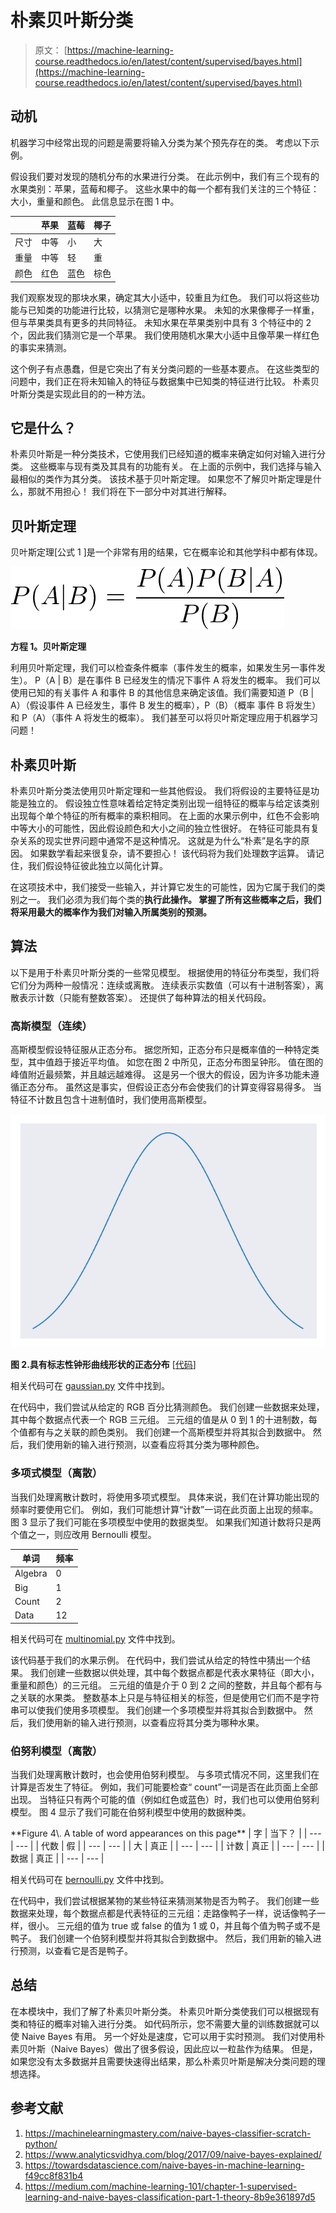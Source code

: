 # 朴素贝叶斯分类

> 原文： [https://machine-learning-course.readthedocs.io/en/latest/content/supervised/bayes.html](https://machine-learning-course.readthedocs.io/en/latest/content/supervised/bayes.html)

## 动机

机器学习中经常出现的问题是需要将输入分类为某个预先存在的类。 考虑以下示例。

假设我们要对发现的随机分布的水果进行分类。 在此示例中，我们有三个现有的水果类别：苹果，蓝莓和椰子。 这些水果中的每一个都有我们关注的三个特征：大小，重量和颜色。 此信息显示在图 1 中。

|  | 苹果 | 蓝莓 | 椰子 |
| --- | --- | --- | --- |
| 尺寸 | 中等 | 小 | 大 |
| 重量 | 中等 | 轻 | 重 |
| 颜色 | 红色 | 蓝色 | 棕色 |

我们观察发现的那块水果，确定其大小适中，较重且为红色。 我们可以将这些功能与已知类的功能进行比较，以猜测它是哪种水果。 未知的水果像椰子一样重，但与苹果类具有更多的共同特征。 未知水果在苹果类别中具有 3 个特征中的 2 个，因此我们猜测它是一个苹果。 我们使用随机水果大小适中且像苹果一样红色的事实来猜测。

这个例子有点愚蠢，但是它突出了有关分类问题的一些基本要点。 在这些类型的问题中，我们正在将未知输入的特征与数据集中已知类的特征进行比较。 朴素贝叶斯分类是实现此目的的一种方法。

## 它是什么？

朴素贝叶斯是一种分类技术，它使用我们已经知道的概率来确定如何对输入进行分类。 这些概率与现有类及其具有的功能有关。 在上面的示例中，我们选择与输入最相似的类作为其分类。 该技术基于贝叶斯定理。 如果您不了解贝叶斯定理是什么，那就不用担心！ 我们将在下一部分中对其进行解释。

## 贝叶斯定理

贝叶斯定理[公式 1 ]是一个非常有用的结果，它在概率论和其他学科中都有体现。

![../../_images/Bayes.png](img/c6a3afa62fd4b4a68f5b81d12193cbbe.jpg)

**方程 1。贝叶斯定理**

利用贝叶斯定理，我们可以检查条件概率（事件发生的概率，如果发生另一事件发生）。 P（A | B）是在事件 B 已经发生的情况下事件 A 将发生的概率。 我们可以使用已知的有关事件 A 和事件 B 的其他信息来确定该值。我们需要知道 P（B | A）（假设事件 A 已经发生，事件 B 发生的概率），P（B）（概率 事件 B 将发生）和 P（A）（事件 A 将发生的概率）。 我们甚至可以将贝叶斯定理应用于机器学习问题！

## 朴素贝叶斯

朴素贝叶斯分类法使用贝叶斯定理和一些其他假设。 我们将假设的主要特征是功能是独立的。 假设独立性意味着给定特定类别出现一组特征的概率与给定该类别出现每个单个特征的所有概率的乘积相同。 在上面的水果示例中，红色不会影响中等大小的可能性，因此假设颜色和大小之间的独立性很好。 在特征可能具有复杂关系的现实世界问题中通常不是这种情况。 这就是为什么“朴素”是名字的原因。 如果数学看起来很复杂，请不要担心！ 该代码将为我们处理数字运算。 请记住，我们假设特征彼此独立以简化计算。

在这项技术中，我们接受一些输入，并计算它发生的可能性，因为它属于我们的类别之一。 我们必须为我们每个类的**执行此操作。 掌握了所有这些概率之后，我们将采用最大的概率作为我们对输入所属类别的预测。**

## 算法

以下是用于朴素贝叶斯分类的一些常见模型。 根据使用的特征分布类型，我们将它们分为两种一般情况：连续或离散。 连续表示实数值（可以有十进制答案），离散表示计数（只能有整数答案）。 还提供了每种算法的相关代码段。

### 高斯模型（连续）

高斯模型假设特征服从正态分布。 据您所知，正态分布只是概率值的一种特定类型，其中值趋于接近平均值。 如您在图 2 中所见，正态分布图呈钟形。 值在图的峰值附近最频繁，并且越远越难得。 这是另一个很大的假设，因为许多功能未遵循正态分布。 虽然这是事实，但假设正态分布会使我们的计算变得容易得多。 当特征不计数且包含十进制值时，我们使用高斯模型。

![../../_images/Bell_Curve.png](img/6479c3adf48470f3ea597babbf5b6e49.jpg)

**图 2.具有标志性钟形曲线形状的正态分布** [[代码](https://github.com/machinelearningmindset/machine-learning-course/blob/master/code/supervised/Naive_Bayes/bell_curve.py)]

相关代码可在 [gaussian.py](https://github.com/machinelearningmindset/machine-learning-course/blob/master/code/supervised/Naive_Bayes/gaussian.py) 文件中找到。

在代码中，我们尝试从给定的 RGB 百分比猜测颜色。 我们创建一些数据来处理，其中每个数据点代表一个 RGB 三元组。 三元组的值是从 0 到 1 的十进制数，每个值都有与之关联的颜色类别。 我们创建一个高斯模型并将其拟合到数据中。 然后，我们使用新的输入进行预测，以查看应将其分类为哪种颜色。

### 多项式模型（离散）

当我们处理离散计数时，将使用多项式模型。 具体来说，我们在计算功能出现的频率时要使用它们。 例如，我们可能想计算“计数”一词在此页面上出现的频率。 图 3 显示了我们可能在多项模型中使用的数据类型。 如果我们知道计数将只是两个值之一，则应改用 Bernoulli 模型。

| 单词 | 频率 |
| --- | --- |
| Algebra | 0 |
| Big | 1 |
| Count | 2 |
| Data | 12 |

相关代码可在 [multinomial.py](https://github.com/machinelearningmindset/machine-learning-course/blob/master/code/supervised/Naive_Bayes/multinomial.py) 文件中找到。

该代码基于我们的水果示例。 在代码中，我们尝试从给定的特性中猜出一个结果。 我们创建一些数据以供处理，其中每个数据点都是代表水果特征（即大小，重量和颜色）的三元组。 三元组的值是介于 0 到 2 之间的整数，并且每个都有与之关联的水果类。 整数基本上只是与特征相关的标签，但是使用它们而不是字符串可以使我们使用多项模型。 我们创建一个多项模型并将其拟合到数据中。 然后，我们使用新的输入进行预测，以查看应将其分类为哪种水果。

### 伯努利模型（离散）

当我们处理离散计数时，也会使用伯努利模型。 与多项式情况不同，这里我们在计算是否发生了特征。 例如，我们可能要检查“ count”一词是否在此页面上全部出现。 当特征只有两个可能的值（例如红色或蓝色）时，我们也可以使用伯努利模型。 图 4 显示了我们可能在伯努利模型中使用的数据种类。

<caption>**Figure 4\. A table of word appearances on this page**</caption> | 字 | 当下？ |
| --- | --- |
| 代数 | 假 |
| --- | --- |
| 大 | 真正 |
| --- | --- |
| 计数 | 真正 |
| --- | --- |
| 数据 | 真正 |
| --- | --- |

相关代码可在 [bernoulli.py](https://github.com/machinelearningmindset/machine-learning-course/blob/master/code/supervised/Naive_Bayes/bernoulli.py) 文件中找到。

在代码中，我们尝试根据某物的某些特征来猜测某物是否为鸭子。 我们创建一些数据来处理，每个数据点都是代表特征的三元组：走路像鸭子一样，说话像鸭子一样，很小。 三元组的值为 true 或 false 的值为 1 或 0，并且每个值为鸭子或不是鸭子。 我们创建一个伯努利模型并将其拟合到数据中。 然后，我们用新的输入进行预测，以查看它是否是鸭子。

## 总结

在本模块中，我们了解了朴素贝叶斯分类。 朴素贝叶斯分类使我们可以根据现有类和特征的概率对输入进行分类。 如代码所示，您不需要大量的训练数据就可以使 Naive Bayes 有用。 另一个好处是速度，它可以用于实时预测。 我们对使用朴素贝叶斯（Naive Bayes）做出了很多假设，因此应以一粒盐作为结果。 但是，如果您没有太多数据并且需要快速得出结果，那么朴素贝叶斯是解决分类问题的理想选择。

## 参考文献

1.  <https://machinelearningmastery.com/naive-bayes-classifier-scratch-python/>
1.  <https://www.analyticsvidhya.com/blog/2017/09/naive-bayes-explained/>
1.  <https://towardsdatascience.com/naive-bayes-in-machine-learning-f49cc8f831b4>
1.  <https://medium.com/machine-learning-101/chapter-1-supervised-learning-and-naive-bayes-classification-part-1-theory-8b9e361897d5>